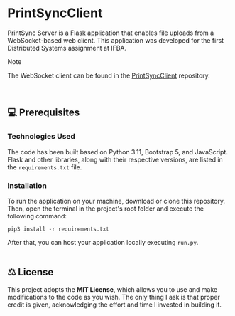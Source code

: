 # PrintSyncClient

PrintSync Server is a Flask application that enables file uploads from a WebSocket-based web 
client. This application was developed for the first Distributed Systems assignment at IFBA.

> [!NOTE]  
> The WebSocket client can be found in the [PrintSyncClient](https://github.com/alissonfr/print-sync-client)
> repository.

<br />


## :computer: Prerequisites

### Technologies Used

The code has been built based on Python 3.11, Bootstrap 5, and JavaScript. Flask and other 
libraries, along with their respective versions, are listed in the `requirements.txt` file.
<br />

### Installation

To run the application on your machine, download or clone this repository. Then, open the 
terminal in the project's root folder and execute the following command:

```terminal
pip3 install -r requirements.txt
```

After that, you can host your application locally executing `run.py`.
<br /><br />



## :balance_scale: License
This project adopts the **MIT License**, which allows you to use and make modifications to 
the code as you wish. The only thing I ask is that proper credit is given, acknowledging the 
effort and time I invested in building it.